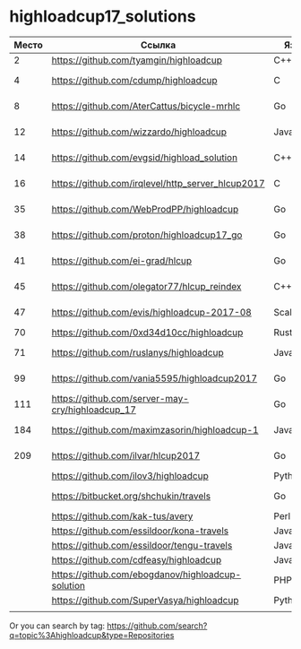 # highloadcup17_solutions

| Место  | Ссылка | Язык | Штраф | Имя |
| ------------- | ------------- | ------------- | ------------- | ------------- |
| 2 | https://github.com/tyamgin/highloadcup | C++ | 142.19623 | Иван Тямгин |
| 4 | https://github.com/cdump/highloadcup | С | 143.62501 | Максим Андреев |
| 8 | https://github.com/AterCattus/bicycle-mrhlc | Go | 189.50301 | Алексей Акулович |
| 12 | https://github.com/wizzardo/highloadcup | Java | 196.01050 | Mikhail Bobrutskov |
| 14 | https://github.com/evgsid/highload_solution | C++ | 197.54879 | Евгений Сидоренко |
| 16 | https://github.com/irqlevel/http_server_hlcup2017 | C | 203.19005 | Andrey Smetanin  |
| 35 | https://github.com/WebProdPP/highloadcup | Go | 226.86371 | Александр Майорский |
| 38 | https://github.com/proton/highloadcup17_go | Go | 234.53744 | Peter Savichev |
| 41 | https://github.com/ei-grad/hlcup | Go | 241.77205 | Andrew Grigorev |
| 45 | https://github.com/olegator77/hlcup_reindex | C++ | 244.98897 | Oleg Gerasimov |
| 47 | https://github.com/evis/highloadcup-2017-08 | Scala | 246.35233 | Evgeny Veretennikov |
| 70 | https://github.com/0xd34d10cc/highloadcup | Rust | 275.25939 | Jon Snow |
| 71 | https://github.com/ruslanys/highloadcup | Java | 276.76909 | Руслан Молчанов |
| 99 | https://github.com/vania5595/highloadcup2017 | Go | 480.88691 | Иван Широкопояс |
| 111 | https://github.com/server-may-cry/highloadcup_17 | Go | 1151.07688 | Сергей Оплетаев |
| 184 | https://github.com/maximzasorin/highloadcup-1 | Javascript | 662055.46623 | Maxim Zasorin |
| 209 | https://github.com/ilvar/hlcup2017 | Go | 1284090.51006 | Arcady Chumachenko |
|  | https://github.com/ilov3/highloadcup | Python |  |  |
|  | https://bitbucket.org/shchukin/travels | Go |  | Alexandr Shchukin |
|  | https://github.com/kak-tus/avery | Perl |  |  |
|  | https://github.com/essildoor/kona-travels | Java |  |  |
|  | https://github.com/essildoor/tengu-travels | Java |  |  |
|  | https://github.com/cdfeasy/highloadcup | Java |  |  |
|  | https://github.com/ebogdanov/highloadcup-solution | PHP |  |  |
|  | https://github.com/SuperVasya/highloadcup | Python |  |  |
|  |  |  |  |  |


Or you can search by tag: https://github.com/search?q=topic%3Ahighloadcup&type=Repositories
